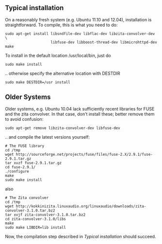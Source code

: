 ## Typical installation ##

On a reasonably fresh system (e.g. Ubuntu 11.10 and 12.04), installation is
straightforward. To compile, this is what you need to do:

    sudo apt-get install libsndfile-dev libflac-dev libzita-convolver-dev \
                         libfuse-dev libboost-thread-dev libmicrohttpd-dev
    make

To install in the default location /usr/local/bin, just do

    sudo make install

.. otherwise specify the alternative location with DESTDIR

    sudo make DESTDIR=/usr install

## Older Systems ##
Older systems, e.g. Ubuntu 10.04 lack sufficiently recent libraries for FUSE
and the zita convolver. In that case, don't install these; better remove them
to avoid confusion:

    sudo apt-get remove libzita-convolver-dev libfuse-dev

.. and compile the latest versions yourself:

    # The FUSE library
    cd /tmp
    wget http://sourceforge.net/projects/fuse/files/fuse-2.X/2.9.1/fuse-2.9.1.tar.gz
    tar xvzf fuse-2.9.1.tar.gz
    cd fuse-2.9.1/
    ./configure
    make
    sudo make install

also

    # The Zita convolver
    cd /tmp
    wget http://kokkinizita.linuxaudio.org/linuxaudio/downloads/zita-convolver-3.1.0.tar.bz2
    tar xvjf zita-convolver-3.1.0.tar.bz2
    cd zita-convolver-3.1.0/libs
    make
    sudo make LIBDIR=lib install

Now, the compilation step described in *Typical installation* should succeed.
